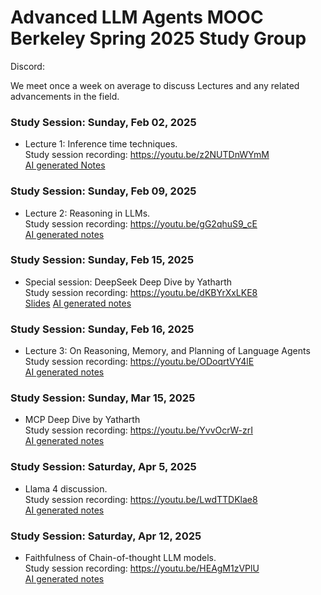 # Advanced LLM Agents MOOC Berkeley Spring 2025 Study Group 

Discord:

We meet once a week on average to discuss Lectures and any related advancements in the field.

### Study Session: Sunday, Feb 02, 2025
* Lecture 1: Inference time techniques.  <br>
      Study session recording: https://youtu.be/z2NUTDnWYmM   <br>
      [AI generated Notes](Notes_Feb02_2025.pdf)

### Study Session: Sunday, Feb 09, 2025
* Lecture 2: Reasoning in LLMs. <br> 
      Study session recording: https://youtu.be/gG2qhuS9_cE <br>
      [AI generated notes](Notes_Feb09_2025.pdf)

### Study Session: Sunday, Feb 15, 2025
* Special session: DeepSeek Deep Dive by Yatharth  <br>
    Study session recording: https://youtu.be/dKBYrXxLKE8 <br>
    [Slides](reasoning_GRPO.pptx)
    [AI generated notes](Notes_Feb15_2025_deepseek.pdf)

### Study Session: Sunday, Feb 16, 2025
* Lecture 3: On Reasoning, Memory, and Planning of Language Agents <br>
    Study session recording: https://youtu.be/ODoqrtVY4lE <br>
    [AI generated notes](Notes_Feb16_2025.pdf)

### Study Session: Sunday, Mar 15, 2025
* MCP Deep Dive by Yatharth<br>
    Study session recording: https://youtu.be/YvvOcrW-zrI <br>
    [AI generated notes](Notes_Mar15_2025.pdf)

### Study Session: Saturday, Apr 5, 2025
* Llama 4 discussion. <br>
   Study session recording: https://youtu.be/LwdTTDKlae8 <br>
   [AI generated notes](Notes_Apr5_2025.pdf)


### Study Session: Saturday, Apr 12, 2025
* Faithfulness of Chain-of-thought LLM models. <br>
   Study session recording: https://youtu.be/HEAgM1zVPlU <br>
   [AI generated notes](Notes_Apr12_2025.pdf)
